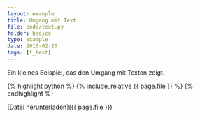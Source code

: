 ```yaml
---
layout: example
title: Umgang mit Text
file: code/text.py
folder: basics
type: example
date: 2016-02-20
tags: [t_text]
---
```


Ein kleines Beispiel, das den Umgang mit Texten zeigt.

{% highlight python %}
{% include_relative {{ page.file }} %}
{% endhighlight %}

[Datei herunterladen]({{ page.file }})

